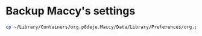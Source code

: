 # Backup Maccy's settings

```bash
cp ~/Library/Containers/org.p0deje.Maccy/Data/Library/Preferences/org.p0deje.Maccy.plist Library/Containers/org.p0deje.Maccy/Data/Library/Preferences/org.p0deje.Maccy.plist
```
